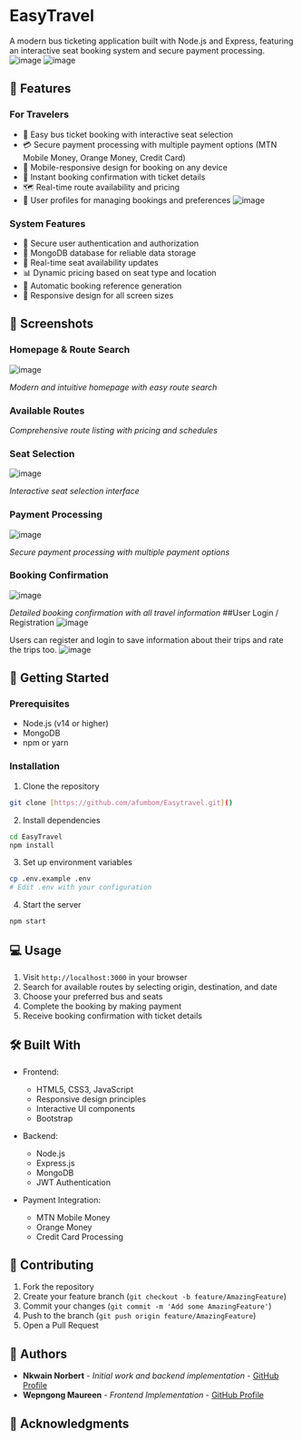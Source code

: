 # EasyTravel

A modern bus ticketing application built with Node.js and Express, featuring an interactive seat booking system and secure payment processing.
![image](https://github.com/user-attachments/assets/10665a21-730f-465d-b25a-311abf03d169) ![image](https://github.com/user-attachments/assets/356f11b4-44f5-4425-a477-3eb822df67ed)


## 🌟 Features

### For Travelers
- 🎫 Easy bus ticket booking with interactive seat selection
- 💳 Secure payment processing with multiple payment options (MTN Mobile Money, Orange Money, Credit Card)
- 📱 Mobile-responsive design for booking on any device
- 📧 Instant booking confirmation with ticket details
- 🗺️ Real-time route availability and pricing
- 👥 User profiles for managing bookings and preferences
![image](https://github.com/user-attachments/assets/71cd09bc-bf5f-4cd6-9190-5545d8d0603d)

### System Features
- 🔐 Secure user authentication and authorization
- 💽 MongoDB database for reliable data storage
- 🚌 Real-time seat availability updates
- 📊 Dynamic pricing based on seat type and location
- 🔄 Automatic booking reference generation
- 📱 Responsive design for all screen sizes

## 📸 Screenshots

### Homepage & Route Search
![image](https://github.com/user-attachments/assets/71d65a72-550c-40d1-a3fc-1455f12fc464)


*Modern and intuitive homepage with easy route search*

### Available Routes
*Comprehensive route listing with pricing and schedules*

### Seat Selection
![image](https://github.com/user-attachments/assets/b7f3dfda-f5fe-4ffd-a1f6-733657c5ff64)

*Interactive seat selection interface*

### Payment Processing
![image](https://github.com/user-attachments/assets/97cddad9-825b-48e8-833c-0fd304bd462d)

*Secure payment processing with multiple payment options*

### Booking Confirmation
![image](https://github.com/user-attachments/assets/ae426264-e6d5-4362-b053-f5704eb36512)

*Detailed booking confirmation with all travel information*
##User Login / Registration
![image](https://github.com/user-attachments/assets/06d7c25b-3730-4cb1-b88e-792d7ad53449)

Users can register and login to save information about their trips and rate the trips too.
![image](https://github.com/user-attachments/assets/41a64d01-0546-42ca-ba02-e21fd89e7a3a)


## 🚀 Getting Started

### Prerequisites
- Node.js (v14 or higher)
- MongoDB
- npm or yarn

### Installation
1. Clone the repository
```bash
git clone [https://github.com/afumbom/Easytravel.git]()
```

2. Install dependencies
```bash
cd EasyTravel
npm install
```

3. Set up environment variables
```bash
cp .env.example .env
# Edit .env with your configuration
```

4. Start the server
```bash
npm start
```

## 💻 Usage

1. Visit `http://localhost:3000` in your browser
2. Search for available routes by selecting origin, destination, and date
3. Choose your preferred bus and seats
4. Complete the booking by making payment
5. Receive booking confirmation with ticket details

## 🛠️ Built With

- Frontend:
  - HTML5, CSS3, JavaScript
  - Responsive design principles
  - Interactive UI components
  - Bootstrap

- Backend:
  - Node.js
  - Express.js
  - MongoDB
  - JWT Authentication

- Payment Integration:
  - MTN Mobile Money
  - Orange Money
  - Credit Card Processing

## 🤝 Contributing

1. Fork the repository
2. Create your feature branch (`git checkout -b feature/AmazingFeature`)
3. Commit your changes (`git commit -m 'Add some AmazingFeature'`)
4. Push to the branch (`git push origin feature/AmazingFeature`)
5. Open a Pull Request

## 👥 Authors

- **Nkwain Norbert** - *Initial work and backend implementation* - [GitHub Profile](https://github.com/afumbom)
- **Wepngong Maureen** - *Frontend Implementation* - [GitHub Profile](https://github.com/maureenblack)

## 🙏 Acknowledgments


